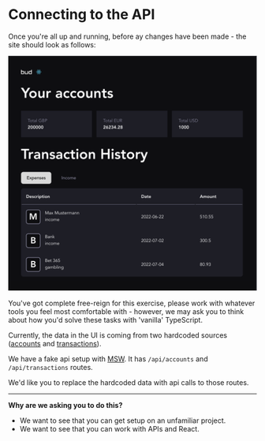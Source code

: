 # Connecting to the API

Once you're all up and running, before ay changes have been made - the site should look as follows:

![](./assets/01.png)

You've got complete free-reign for this exercise, please work with whatever tools you feel most comfortable with - however, we may ask you to think about how you'd solve these tasks with 'vanilla' TypeScript.

Currently, the data in the UI is coming from two hardcoded sources ([accounts](/src/api/data/accounts.ts) and [transactions](/src/api/data/transactions.ts)).

We have a fake api setup with [MSW](https://mswjs.io/). It has `/api/accounts` and `/api/transactions` routes.

We'd like you to replace the hardcoded data with api calls to those routes.

---

**Why are we asking you to do this?**

- We want to see that you can get setup on an unfamiliar project.
- We want to see that you can work with APIs and React.
